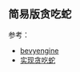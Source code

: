 ## 简易版贪吃蛇

参考：
- [bevyengine](https://bevyengine.org/)
- [实现贪吃蛇](https://mbuffett.com/posts/bevy-snake-tutorial/)